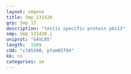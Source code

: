```yaml
---
layout: smgene
title: Smp_131420
grp: Smp_13
description: "testis specific protein pbs13"
smp: Smp_131420.1
uniprot: "G4VL05"
length:  1569
cdd: "cl05390, pfam05794"
kk: ns
categories: sm
---
```

